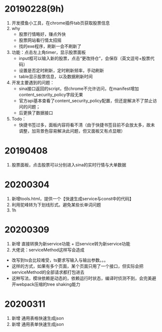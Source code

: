 # 20190228(9h)
1. 开发摸鱼小工具，在chrome插件tab页获取股票信息
1. why
    - 股票行情略好，赚点外快
    - 股票网站看行情太招摇
    - 找的exe程序，刷新一会不刷新了
1. 功能：点击左上角timer，显示股票面板
    - input框可以输入新的股票，点击“更改持仓”，会保存（英文逗号+股票代码）
    - 设置是否定时刷新，定时刷新频率，手动刷新
    - table显示股票信息，以及数据刷新时间
1. 开发主要遇到的问题：
    - sina接口返回的script，但chrome不允许访问，在manifest增加content_security_policy字段无果
    - 官方api基本查看了content_security_policy配置，但还是解决不了禁止访问的问题；
    - 后更换了数据接口
1. Todo：
    - 快捷书签过多，面板内容将看不清（由于快捷书签目前不会放太多，故未调整，加背景色容易解决此问题，但又面板又有点显眼）

# 20190408
1. 股票面板，点击股票可以分别进入sina的实时行情与大单数据

# 20200304
1. 新增tools.html，提供一个【快速生成service与const中的代码】
1. 利用驼峰转为下划线形式。避免某些长单词问题
1. 1h

# 20200309
1. 新增 直接转换为新service功能 + 旧service转为新service功能
1. 大佬说：serviceMethod这样写会造成
  - 改写到ts会比较难受，ts要求写输入与输出参数。。。
  - 这样的方式，如果有多个页面，某个页面只用了一个接口，但实际会把serviceMethod的全部请求都打包进去
  - 这种写法，模块依赖是动态的，依赖运行时状态，编译时侦测不到，会完美避开webpack压缩的tree shaking能力
# 20200311
1. 新增 通用表格快速生成json
1. 新增 通用表单快速生成json
